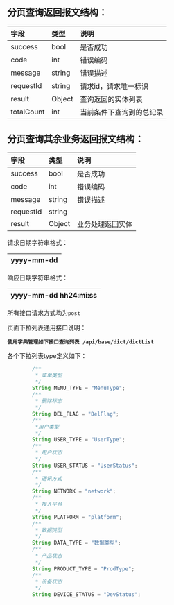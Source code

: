 ## 分页查询返回报文结构：

| 字段 | 类型 | 说明 |
| :--- | :--- | :--- |
| success | bool | 是否成功 |
| code | int | 错误编码 |
| message | string | 错误描述 |
| requestId | string | 请求id，请求唯一标识 |
| result | Object | 查询返回的实体列表 |
| totalCount | int | 当前条件下查询到的总记录 |

## 分页查询其余业务返回报文结构：

| 字段 | 类型 | 说明 |
| :--- | :--- | :--- |
| success | bool | 是否成功 |
| code | int | 错误编码 |
| message | string | 错误描述 |
| requestId | string |  |
| result | Object | 业务处理返回实体 |

请求日期字符串格式：

| yyyy-mm-dd |
| :--- |


响应日期字符串格式：

| yyyy-mm-dd hh24:mi:ss |
| :--- |


所有接口请求方式均为`post`

页面下拉列表通用接口说明：

**`使用字典管理如下接口查询列表 /api/base/dict/dictList`**

各个下拉列表type定义如下：

```java
        /**
         * 菜单类型
         */
        String MENU_TYPE = "MenuType";
        /**
         * 删除标志
         */
        String DEL_FLAG = "DelFlag";
        /**
         *用户类型
         */
        String USER_TYPE = "UserType";
        /**
         * 用户状态
         */
        String USER_STATUS = "UserStatus";
        /**
         * 通讯方式
         */
        String NETWORK = "network";
        /**
         * 接入平台
         */
        String PLATFORM = "platform";
        /**
         * 数据类型
         */
        String DATA_TYPE = "数据类型";
        /**
         * 产品状态
         */
        String PRODUCT_TYPE = "ProdType";
        /**
         * 设备状态
         */
        String DEVICE_STATUS = "DevStatus";
```



